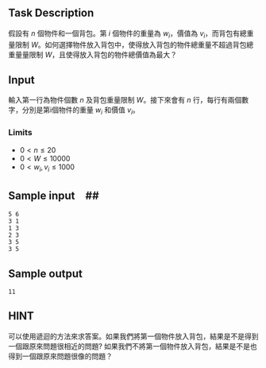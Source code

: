 ## Task Description ##

假設有 $n$ 個物件和一個背包。第 $i$ 個物件的重量為 $w_i$，價值為 $v_i$，而背包有總重量限制 $W$。如何選擇物件放入背包中，使得放入背包的物件總重量不超過背包總重量量限制 $W$，且使得放入背包的物件總價值為最大？

## Input ##

輸入第一行為物件個數 $n$ 及背包重量限制 $W$。接下來會有 $n$ 行，每行有兩個數字，分別是第i個物件的重量 $w_i$ 和價值 $v_i$。

### Limits ###

* $0 < n \le 20$
* $0 < W \le 10000$
* $0 < w_i, v_i \le 1000$

## Sample input　##
```
5 6
3 1
1 3
2 3
3 5
3 5
```

## Sample output ##
```
11
```

## HINT ##

可以使用遞迴的方法來求答案。如果我們將第一個物件放入背包，結果是不是得到一個跟原來問題很相近的問題? 如果我們不將第一個物件放入背包，結果是不是也得到一個跟原來問題很像的問題？
